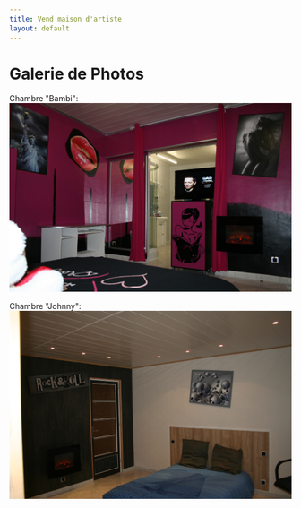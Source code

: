 ```yaml
---
title: Vend maison d'artiste
layout: default
---
```


# Galerie de Photos

Chambre "Bambi":
![Chambre "Bambi"](/images/an_ch_bam1.jpg)

Chambre "Johnny":
![Chambre-Johnny](/images/ann_ch_johnny2.jpg) 
